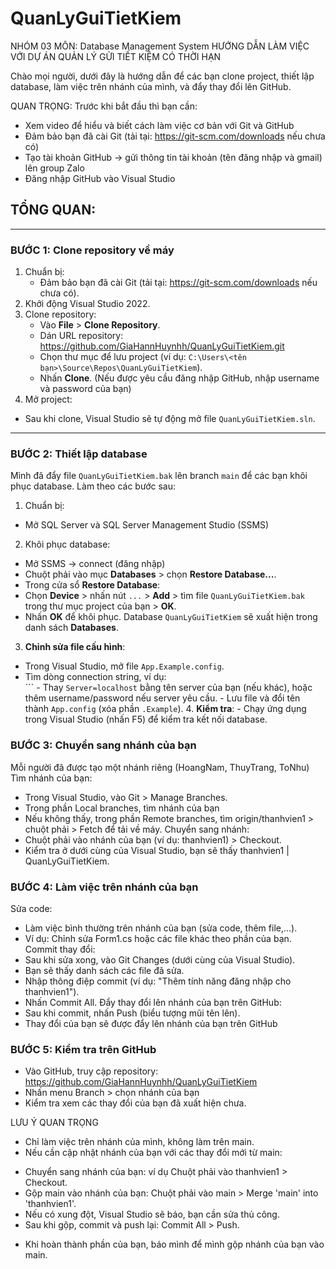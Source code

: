 # QuanLyGuiTietKiem
NHÓM 03
MÔN: Database Management System
HƯỚNG DẪN LÀM VIỆC VỚI DỰ ÁN QUẢN LÝ GỬI TIẾT KIỆM CÓ THỜI HẠN

Chào mọi người, dưới đây là hướng dẫn để các bạn clone project, thiết lập database, làm việc trên nhánh của mình, và đẩy thay đổi lên GitHub.

QUAN TRỌNG: Trước khi bắt đầu thì bạn cần:
- Xem video để hiểu và biết cách làm việc cơ bản với Git và GitHub
- Đảm bảo bạn đã cài Git (tải tại: https://git-scm.com/downloads nếu chưa có)
- Tạo tài khoản GitHub -> gửi thông tin tài khoản (tên đăng nhập và gmail) lên group Zalo 
- Đăng nhập GitHub vào Visual Studio

TỔNG QUAN:
- 

---

### BƯỚC 1: Clone repository về máy
1. Chuẩn bị:
   - Đảm bảo bạn đã cài Git (tải tại: https://git-scm.com/downloads nếu chưa có).
2. Khởi động Visual Studio 2022.
3. Clone repository:
   - Vào **File** > **Clone Repository**.
   - Dán URL repository:  https://github.com/GiaHannHuynhh/QuanLyGuiTietKiem.git
   - Chọn thư mục để lưu project (ví dụ: `C:\Users\<tên bạn>\Source\Repos\QuanLyGuiTietKiem`).
   - Nhấn **Clone**.
   (Nếu được yêu cầu đăng nhập GitHub, nhập username và password của bạn)
4. Mở project:
- Sau khi clone, Visual Studio sẽ tự động mở file `QuanLyGuiTietKiem.sln`.

---

### BƯỚC 2: Thiết lập database
Mình đã đẩy file `QuanLyGuiTietKiem.bak` lên branch `main` để các bạn khôi phục database. Làm theo các bước sau:

1. Chuẩn bị:
- Mở SQL Server và SQL Server Management Studio (SSMS)
2. Khôi phục database:
- Mở SSMS -> connect (đăng nhập)
- Chuột phải vào mục **Databases** > chọn **Restore Database...**.
- Trong cửa sổ **Restore Database**:
- Chọn **Device** > nhấn nút `...` > **Add** > tìm file `QuanLyGuiTietKiem.bak` trong thư mục project của bạn > **OK**.
- Nhấn **OK** để khôi phục. Database `QuanLyGuiTietKiem` sẽ xuất hiện trong danh sách **Databases**.
3. **Chỉnh sửa file cấu hình**:
- Trong Visual Studio, mở file `App.Example.config`.
- Tìm dòng connection string, ví dụ:  
<connectionStrings> <add name="QuanLyGuiTietKiem" connectionString="Server=localhost;Database=QuanLyGuiTietKiem;Trusted_Connection=True;" providerName="System.Data.SqlClient" /> </connectionStrings> ``` - Thay `Server=localhost` bằng tên server của bạn (nếu khác), hoặc thêm username/password nếu server yêu cầu. - Lưu file và đổi tên thành `App.config` (xóa phần `.Example`). 4. **Kiểm tra**: - Chạy ứng dụng trong Visual Studio (nhấn F5) để kiểm tra kết nối database.


### BƯỚC 3: Chuyển sang nhánh của bạn
Mỗi người đã được tạo một nhánh riêng (HoangNam, ThuyTrang, ToNhu)
Tìm nhánh của bạn:
- Trong Visual Studio, vào Git > Manage Branches.
- Trong phần Local branches, tìm nhánh của bạn 
- Nếu không thấy, trong phần Remote branches, tìm origin/thanhvien1 > chuột phải > Fetch để tải về máy.
Chuyển sang nhánh:
- Chuột phải vào nhánh của bạn (ví dụ: thanhvien1) > Checkout.
- Kiểm tra ở dưới cùng của Visual Studio, bạn sẽ thấy thanhvien1 | QuanLyGuiTietKiem.

### BƯỚC 4: Làm việc trên nhánh của bạn
Sửa code:
- Làm việc bình thường trên nhánh của bạn (sửa code, thêm file,...).
- Ví dụ: Chỉnh sửa Form1.cs hoặc các file khác theo phần của bạn.
Commit thay đổi:
- Sau khi sửa xong, vào Git Changes (dưới cùng của Visual Studio).
- Bạn sẽ thấy danh sách các file đã sửa.
- Nhập thông điệp commit (ví dụ: "Thêm tính năng đăng nhập cho thanhvien1").
- Nhấn Commit All.
Đẩy thay đổi lên nhánh của bạn trên GitHub:
- Sau khi commit, nhấn Push (biểu tượng mũi tên lên).
- Thay đổi của bạn sẽ được đẩy lên nhánh của bạn trên GitHub
  
### BƯỚC 5: Kiểm tra trên GitHub
- Vào GitHub, truy cập repository: https://github.com/GiaHannHuynhh/QuanLyGuiTietKiem
- Nhấn menu Branch > chọn nhánh của bạn 
- Kiểm tra xem các thay đổi của bạn đã xuất hiện chưa.
  
LƯU Ý QUAN TRỌNG
- Chỉ làm việc trên nhánh của mình, không làm trên main.
- Nếu cần cập nhật nhánh của bạn với các thay đổi mới từ main:
+ Chuyển sang nhánh của bạn: ví dụ Chuột phải vào thanhvien1 > Checkout.
+ Gộp main vào nhánh của bạn: Chuột phải vào main > Merge 'main' into 'thanhvien1'.
+ Nếu có xung đột, Visual Studio sẽ báo, bạn cần sửa thủ công.
+ Sau khi gộp, commit và push lại: Commit All > Push.
- Khi hoàn thành phần của bạn, báo mình để mình gộp nhánh của bạn vào main.


  
